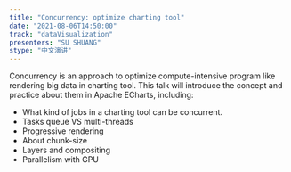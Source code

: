 ```yaml
---
title: "Concurrency: optimize charting tool"
date: "2021-08-06T14:50:00" 
track: "dataVisualization"
presenters: "SU SHUANG"
stype: "中文演讲"
---
```

Concurrency is an approach to optimize compute-intensive program like rendering big data in charting tool. This talk will introduce the concept and practice about them in Apache ECharts, including:
 + What kind of jobs in a charting tool can be concurrent.
 + Tasks queue VS multi-threads
 + Progressive rendering
 + About chunk-size
 + Layers and compositing
 + Parallelism with GPU